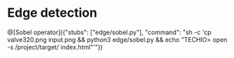 # Edge detection

@[Sobel operator]({"stubs": ["edge/sobel.py"], "command": "sh -c 'cp valve320.png input.png && python3 edge/sobel.py && echo \"TECHIO> open -s /project/target/ index.html\"'"})
